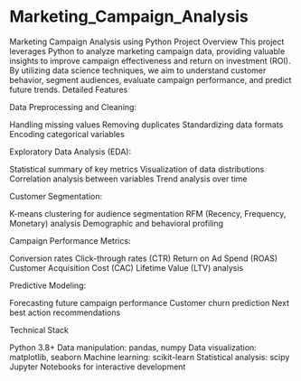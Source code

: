 # Marketing_Campaign_Analysis
Marketing Campaign Analysis using Python
Project Overview
This project leverages Python to analyze marketing campaign data, providing valuable insights to improve campaign effectiveness and return on investment (ROI). By utilizing data science techniques, we aim to understand customer behavior, segment audiences, evaluate campaign performance, and predict future trends.
Detailed Features

Data Preprocessing and Cleaning:

Handling missing values
Removing duplicates
Standardizing data formats
Encoding categorical variables


Exploratory Data Analysis (EDA):

Statistical summary of key metrics
Visualization of data distributions
Correlation analysis between variables
Trend analysis over time


Customer Segmentation:

K-means clustering for audience segmentation
RFM (Recency, Frequency, Monetary) analysis
Demographic and behavioral profiling


Campaign Performance Metrics:

Conversion rates
Click-through rates (CTR)
Return on Ad Spend (ROAS)
Customer Acquisition Cost (CAC)
Lifetime Value (LTV) analysis


Predictive Modeling:

Forecasting future campaign performance
Customer churn prediction
Next best action recommendations



Technical Stack

Python 3.8+
Data manipulation: pandas, numpy
Data visualization: matplotlib, seaborn
Machine learning: scikit-learn
Statistical analysis: scipy
Jupyter Notebooks for interactive development
